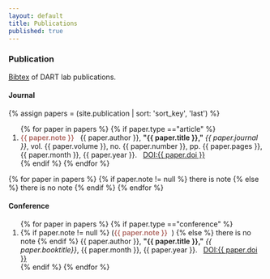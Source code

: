 ```yaml
---
layout: default
title: Publications
published: true
---
```


### Publication
[Bibtex](/utilities/dart_pub.bib) of DART lab publications. 

#### Journal

{% assign papers = (site.publication | sort: 'sort_key', 'last') %}
<ol>
	{% for paper in papers %}
	{% if paper.type =="article" %}	
	<li> <span style='font-weight:600; color:#AD655F;'>{{ paper.note }}</span> &nbsp; {{ paper.author }}, <span style='font-weight: 600;'>"{{ paper.title }}," </span> <i> {{ paper.journal }}</i>, vol. {{ paper.volume }}, no. {{ paper.number }}, pp. {{ paper.pages }}, {{ paper.month }}, {{ paper.year }}. &nbsp; <a href="http://dx.doi.org/{{ paper.doi }}">DOI:{{ paper.doi }}</a></li>
	{% endif %}	
	{% endfor %}
</ol>

{% for paper in papers %}
{% if paper.note != null %}
	there is note
{% else %}
	there is no note
{% endif %}
{% endfor %}


#### Conference

<ol>
	{% for paper in papers %}
	{% if paper.type =="conference" %}	
	<li> 
    {% if paper.note != null %}
			(<span style='font-weight:600; color:#AD655F;'>{{ paper.note }}</span> &nbsp;)
	{% else %}
		there is no note
	{% endif %}
     {{ paper.author }}, <span style='font-weight: 600;'>"{{ paper.title }},"</span> <i> {{ paper.booktitle}}</i>, {{ paper.month }}, {{ paper.year }}. &nbsp; <a href="http://dx.doi.org/{{ paper.doi }}">DOI:{{ paper.doi }}</a> </li>
	{% endif %}	
	{% endfor %}
</ol>